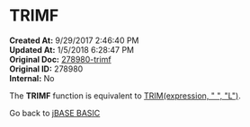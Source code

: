 # TRIMF

**Created At:** 9/29/2017 2:46:40 PM  
**Updated At:** 1/5/2018 6:28:47 PM  
**Original Doc:** [278980-trimf](https://docs.jbase.com/36868-jbase-basic/278980-trimf)  
**Original ID:** 278980  
**Internal:** No  

The **TRIMF** function is equivalent to [TRIM(expression, " ", "L")](./../trim).

Go back to [jBASE BASIC](./../README.md)
